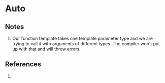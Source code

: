 # Auto

## Notes
1. Our function template takes one template parameter type and we are trying to call it with arguments of different types. The compiler won't put up with that and will throw errors.

## References

1. 

